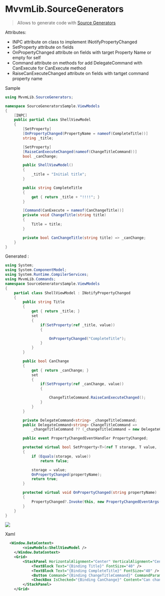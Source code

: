 # MvvmLib.SourceGenerators

> Allows to generate code with [Source Generators](https://learn.microsoft.com/en-us/dotnet/csharp/roslyn-sdk/source-generators-overview) 


Attributes:

* INPC attribute on class to implement INotifyPropertyChanged
* SetProperty attribute on fields
* OnPropertyChanged attribute on fields with target Property Name or empty for self
* Command attribute on methods for add DelegateCommand with CanExecute for CanExecute method
* RaiseCanExecuteChanged attribute on fields with tartget command property name

Sample

```cs
using MvvmLib.SourceGenerators;

namespace SourceGeneratorsSample.ViewModels
{
    [INPC]
    public partial class ShellViewModel
    {
        [SetProperty]
        [OnPropertyChanged(PropertyName = nameof(CompleteTitle))]
        string _title;

        [SetProperty]
        [RaiseCanExecuteChanged(nameof(ChangeTitleCommand))]
        bool _canChange;

        public ShellViewModel()
        {
            _title = "Initial title";
        }

        public string CompleteTitle
        {
            get { return _title + "!!!!"; }
        }

        [Command(CanExecute = nameof(CanChangeTitle))]
        private void ChangeTitle(string title)
        {
            Title = title;
        }

        private bool CanChangeTitle(string title) => _canChange;
    }
}
```

Generated :

```cs
using System;
using System.ComponentModel;
using System.Runtime.CompilerServices;
using MvvmLib.Commands;
namespace SourceGeneratorsSample.ViewModels
{
	partial class ShellViewModel : INotifyPropertyChanged
	{
		public string Title
		{
			get { return _title; }
			set
			{
				if(SetProperty(ref _title, value))
				{

					OnPropertyChanged("CompleteTitle");
				}
			}
		}

		public bool CanChange
		{
			get { return _canChange; }
			set
			{
				if(SetProperty(ref _canChange, value))
				{

					ChangeTitleCommand.RaiseCanExecuteChanged();
				}
			}
		}

		private DelegateCommand<string> _changeTitleCommand;
		public DelegateCommand<string> ChangeTitleCommand =>
			_changeTitleCommand ?? (_changeTitleCommand = new DelegateCommand<string>(ChangeTitle, CanChangeTitle));

        public event PropertyChangedEventHandler PropertyChanged;

        protected virtual bool SetProperty<T>(ref T storage, T value, [CallerMemberName] string propertyName = null)
        {
            if (Equals(storage, value))
                return false;

            storage = value;
            OnPropertyChanged(propertyName);
            return true;
        }

        protected virtual void OnPropertyChanged(string propertyName)
        {
            PropertyChanged?.Invoke(this, new PropertyChangedEventArgs(propertyName));
        }
    }
}
```

<p>
<img src="https://res.cloudinary.com/du6bjt9gj/image/upload/v1680900700/sourcegenerators_lw3blh.png">
</P>

Xaml 

```xml
  <Window.DataContext>
        <viewModels:ShellViewModel />
    </Window.DataContext>
    <Grid>
        <StackPanel HorizontalAlignment="Center" VerticalAlignment="Center">
            <TextBlock Text="{Binding Title}" FontSize="40" />
            <TextBlock Text="{Binding CompleteTitle}" FontSize="40" />
            <Button Command="{Binding ChangeTitleCommand}" CommandParameter="New title!">Change title</Button>
            <CheckBox IsChecked="{Binding CanChange}" Content="Can change title?"/>
        </StackPanel>
    </Grid>
```